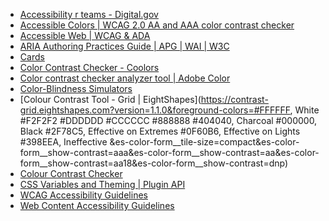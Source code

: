 - [Accessibility r teams - Digital.gov](https://digital.gov/guides/accessibility-for-teams)
- [Accessible Colors | WCAG 2.0 AA and AAA color contrast checker](https://accessible-colors.com)
- [Accessible Web | WCAG & ADA](https://accessibleweb.com)
- [ARIA Authoring Practices Guide | APG | WAI | W3C](https://www.w3.org/WAI/ARIA/apg)
- [Cards](https://inclusive-components.design/cards)
- [Color Contrast Checker - Coolors](https://coolors.co/contrast-checker/112a46-acc8e5)
- [Color contrast checker analyzer tool | Adobe Color](https://color.adobe.com/create/color-contrast-analyzer)
- [Color-Blindness Simulators](http://lpetrich.org/Science/ColorBlindnessSim/ColorBlindnessSim.html)
- [Colour
    Contrast Tool - Grid | EightShapes](https://contrast-grid.eightshapes.com?version=1.1.0&foreground-colors=#FFFFFF, White
#F2F2F2
#DDDDDD
#CCCCCC
#888888
#404040, Charcoal
#000000, Black
#2F78C5, Effective on Extremes
#0F60B6, Effective on Lights
#398EEA, Ineffective
&es-color-form__tile-size=compact&es-color-form__show-contrast=aaa&es-color-form__show-contrast=aa&es-color-form__show-contrast=aa18&es-color-form__show-contrast=dnp)
- [Colour Contrast Checker](https://colourcontrast.cc)
- [CSS Variables and Theming
    | Plugin API](https://www.figma.com/plugin-docs/css-variables)
- [WCAG Accessibility Guidelines](https://www.w3.org/WAI/WCAG21/quickref)
- [Web Content Accessibility Guidelines](https://www.w3.org/TR/WCAG21)
